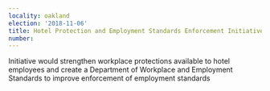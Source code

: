 ```yaml
---
locality: oakland
election: '2018-11-06'
title: Hotel Protection and Employment Standards Enforcement Initiative
number: 
---
```

Initiative would strengthen workplace protections available to hotel employees and create a Department of Workplace and Employment Standards to improve enforcement of employment standards
